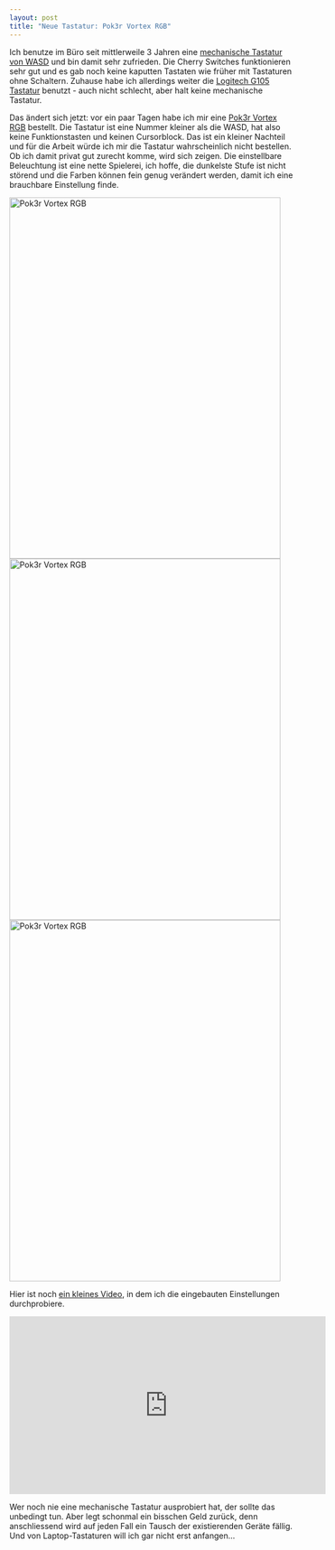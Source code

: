 ```yaml
---
layout: post
title: "Neue Tastatur: Pok3r Vortex RGB"
---
```

Ich benutze im Büro seit mittlerweile 3 Jahren eine [mechanische Tastatur von WASD][0] und bin damit sehr zufrieden. Die Cherry Switches funktionieren sehr gut und es gab noch keine kaputten Tastaten wie früher mit Tastaturen ohne Schaltern. Zuhause habe ich allerdings weiter die [Logitech G105 Tastatur][2] benutzt - auch nicht schlecht, aber halt keine mechanische Tastatur.

Das ändert sich jetzt: vor ein paar Tagen habe ich mir eine [Pok3r Vortex RGB][1] bestellt. Die Tastatur ist eine Nummer kleiner als die WASD, hat also keine Funktionstasten und keinen Cursorblock. Das ist ein kleiner Nachteil und für die Arbeit würde ich mir die Tastatur wahrscheinlich nicht bestellen. Ob ich damit privat gut zurecht komme, wird sich zeigen. Die einstellbare Beleuchtung ist eine nette Spielerei, ich hoffe, die dunkelste Stufe ist nicht störend und die Farben können fein genug verändert werden, damit ich eine brauchbare Einstellung finde.

<a data-flickr-embed="true"  href="https://www.flickr.com/photos/cringe/34127075561/in/dateposted/" title="Pok3r Vortex RGB"><img src="https://c1.staticflickr.com/5/4190/34127075561_803d3ce15c_z.jpg" width="480" height="640" alt="Pok3r Vortex RGB"></a><script async src="//embedr.flickr.com/assets/client-code.js" charset="utf-8"></script>
<a data-flickr-embed="true"  href="https://www.flickr.com/photos/cringe/34127075371/in/dateposted/" title="Pok3r Vortex RGB"><img src="https://c1.staticflickr.com/3/2823/34127075371_ae4c7250d1_z.jpg" width="480" height="640" alt="Pok3r Vortex RGB"></a><script async src="//embedr.flickr.com/assets/client-code.js" charset="utf-8"></script>
<a data-flickr-embed="true"  href="https://www.flickr.com/photos/cringe/34127075591/in/dateposted/" title="Pok3r Vortex RGB"><img src="https://c1.staticflickr.com/5/4165/34127075591_840faf4a68_z.jpg" width="480" height="640" alt="Pok3r Vortex RGB"></a><script async src="//embedr.flickr.com/assets/client-code.js" charset="utf-8"></script>

Hier ist noch [ein kleines Video][3], in dem ich die eingebauten Einstellungen durchprobiere.

<iframe width="560" height="315" src="https://www.youtube-nocookie.com/embed/Z7qAGD09nKM" frameborder="0" allowfullscreen></iframe>

Wer noch nie eine mechanische Tastatur ausprobiert hat, der sollte das unbedingt tun. Aber legt schonmal ein bisschen Geld zurück, denn anschliessend wird auf jeden Fall ein Tausch der existierenden Geräte fällig. Und von Laptop-Tastaturen will ich gar nicht erst anfangen...

[0]: http://blog.kopis.de/2014/04/02/mechanisches-keyboard-von-wasd/
[1]: https://www.amazon.de/gp/product/B01LZR7H7R/kopisde-21
[2]: https://www.amazon.de/Logitech-Gaming-Tastatur-schnurgebunden-deutsches-Tastaturlayout/dp/B00CJ5FNI8/kopisde-21
[3]: https://www.youtube.com/watch?v=Z7qAGD09nKM
